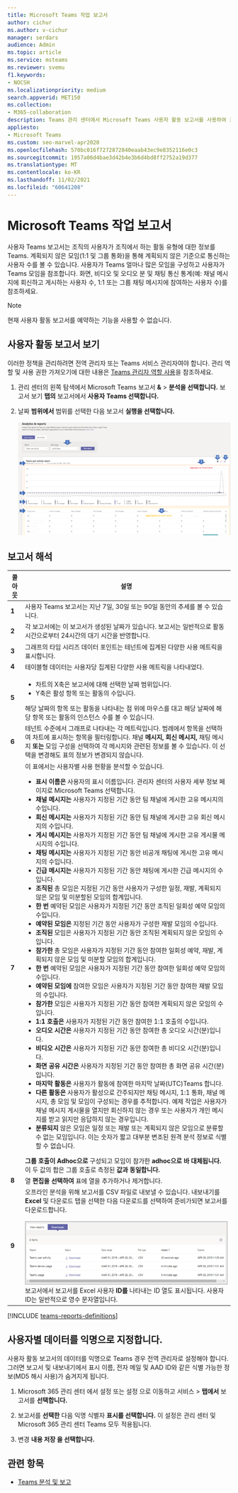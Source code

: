 ```yaml
---
title: Microsoft Teams 작업 보고서
author: cichur
ms.author: v-cichur
manager: serdars
audience: Admin
ms.topic: article
ms.service: msteams
ms.reviewer: svemu
f1.keywords:
- NOCSH
ms.localizationpriority: medium
search.appverid: MET150
ms.collection:
- M365-collaboration
description: Teams 관리 센터에서 Microsoft Teams 사용자 활동 보고서를 사용하여 조직의 사용자가 사용자 활동 보고서를 사용하는 방법을 Teams.
appliesto:
- Microsoft Teams
ms.custom: seo-marvel-apr2020
ms.openlocfilehash: 570bc016f7272872840eaab43ec9e8352116e0c3
ms.sourcegitcommit: 1957a06d4bae3d42b4e3b6d4bd8ff2752a19d377
ms.translationtype: MT
ms.contentlocale: ko-KR
ms.lasthandoff: 11/02/2021
ms.locfileid: "60641208"
---
```

# <a name="microsoft-teams-user-activity-report"></a>Microsoft Teams 작업 보고서

사용자 Teams 보고서는 조직의 사용자가 조직에서 하는 활동 유형에 대한 정보를 Teams. 계획되지 않은 모임(1:1 및 그룹 통화)을 통해 계획되지 않은 기준으로 통신하는 사용자 수를 볼 수 있습니다. 사용자가 Teams 얼마나 많은 모임을 구성하고 사용자가 Teams 모임을 참조합니다. 화면, 비디오 및 오디오 분 및 채팅 통신 통계(예: 채널 메시지에 회신하고 게시하는 사용자 수, 1:1 또는 그룹 채팅 메시지에 참여하는 사용자 수)를 참조하세요.

> [!NOTE]
> 현재 사용자 활동 보고서를 예약하는 기능을 사용할 수 없습니다.

## <a name="view-the-user-activity-report"></a>사용자 활동 보고서 보기

이러한 정책을 관리하려면 전역 관리자 또는 Teams 서비스 관리자여야 합니다. 관리 역할 및 사용 권한 가져오기에 대한 내용은 [Teams 관리자 역할 사용](../using-admin-roles.md)을 참조하세요.

1. 관리 센터의 왼쪽 탐색에서 Microsoft Teams 보고서 **&**  >  **분석을 선택합니다.** 보고서 보기 **탭의** 보고서에서 **사용자** **Teams 선택합니다.**
2. 날짜 **범위에서** 범위를 선택한 다음 보고서 **실행을 선택합니다.**

    ![콜아웃을 Teams 관리 센터의 Teams 사용자 활동 보고서 스크린샷.](../media/teams-reports-user-activity-with-callouts.png "콜아웃이 있는 Teams 관리 센터의 Teams 작업 보고서 스크린샷")

## <a name="interpret-the-report"></a>보고서 해석

| 콜아웃 |설명  |
|--------|-------------|
|**1**   |사용자 Teams 보고서는 지난 7일, 30일 또는 90일 동안의 추세를 볼 수 있습니다. |
|**2**   |각 보고서에는 이 보고서가 생성된 날짜가 있습니다. 보고서는 일반적으로 활동 시간으로부터 24시간의 대기 시간을 반영합니다. |
|**3**   |그래프의 타임 시리즈 데이터 포인트는 테넌트에 집계된 다양한 사용 메트릭을 표시합니다. |
|**4**   |테이블형 데이터는 사용자당 집계된 다양한 사용 메트릭을 나타내었다. |
|**5**   |<ul><li>차트의 X축은 보고서에 대해 선택한 날짜 범위입니다.</li> <li> Y축은 활성 항목 또는 활동의 수입니다.</li> </ul>해당 날짜의 항목 또는 활동을 나타내는 점 위에 마우스를 대고 해당 날짜에 해당 항목 또는 활동의 인스턴스 수를 볼 수 있습니다.|
|**6**   | 테넌트 수준에서 그래프로 나타내는 각 메트릭입니다. 범례에서 항목을 선택하여 차트에 표시하는 항목을 필터링합니다. 채널 **메시지,** **회신 메시지,** 채팅 메시지  **또는** 모임 구성을 선택하여 각 메시지와 관련된 정보를 볼 수 있습니다. 이 선택을 변경해도 표의 정보가 변경되지 않습니다. |
|**7**   |이 표에서는 사용자별 사용 현황을 분석할 수 있습니다.   <ul><li>**표시 이름은** 사용자의 표시 이름입니다. 관리자 센터의 사용자 세부 정보 페이지로 Microsoft Teams 선택합니다.</li><li>**채널 메시지는** 사용자가 지정된 기간 동안 팀 채널에 게시한 고유 메시지의 수입니다.</li><li>**회신 메시지는** 사용자가 지정된 기간 동안 팀 채널에 게시한 고유 회신 메시지의 수입니다.</li> <li>**게시 메시지는** 사용자가 지정된 기간 동안 팀 채널에 게시한 고유 게시물 메시지의 수입니다.</li><li>**채팅 메시지는** 사용자가 지정된 기간 동안 비공개 채팅에 게시한 고유 메시지의 수입니다.</li><li>**긴급 메시지는** 사용자가 지정된 기간 동안 채팅에 게시한 긴급 메시지의 수입니다.</li><li>**조직된** 총 모임은 지정된 기간 동안 사용자가 구성한 일정, 재발, 계획되지 않은 모임 및 미분할된 모임의 합계입니다. <em></em></li><li>**한 번** 예약된 모임은 사용자가 지정된 기간 동안 조직된 일회성 예약 모임의 수입니다.</li><li>**예약된 모임은** 지정된 기간 동안 사용자가 구성한 재발 모임의 수입니다.</li><li>**조직된** 모임은 사용자가 지정된 기간 동안 조직된 계획되지 않은 모임의 수입니다.</li><li>**참가한** 총 모임은 사용자가 지정된 기간 동안 참여한 일회성 예약, <em></em> 재발, 계획되지 않은 모임 및 미분할 모임의 합계입니다.</li><li>**한 번** 예약된 모임은 사용자가 지정된 기간 동안 참여한 일회성 예약 모임의 수입니다.</li><li>**예약된 모임에** 참여한 모임은 사용자가 지정된 기간 동안 참여한 재발 모임의 수입니다.</li><li>**참가한** 모임은 사용자가 지정된 기간 동안 참여한 계획되지 않은 모임의 수입니다.</li><li>**1:1 호출은** 사용자가 지정된 기간 동안 참여한 1:1 호출의 수입니다.</li><li>**오디오 시간은** 사용자가 지정된 기간 동안 참여한 총 오디오 시간(분)입니다.</li><li>**비디오 시간은** 사용자가 지정된 기간 동안 참여한 총 비디오 시간(분)입니다.</li><li>**화면 공유 시간은** 사용자가 지정된 기간 동안 참여한 총 화면 공유 시간(분)입니다.</li>  <li>**마지막 활동은** 사용자가 활동에 참여한 마지막 날짜(UTC)Teams 합니다.</li><li>**다른 활동은** 사용자가 활성으로 간주되지만 채팅 메시지, 1:1 통화, 채널 메시지, 총 모임 및 모임이 구성되는 경우를 추적합니다. 예제 작업은 사용자가 채널 메시지 게시물을 열지만 회신하지 않는 경우 또는 사용자가 개인 메시지를 받고 읽지만 응답하지 않는 경우입니다.</li> <li>**분류되지** 않은 모임은 일정 또는 재발 또는 계획되지 않은 모임으로 분류할 수 없는 모임입니다. 이는 숫자가 짧고 대부분 변조된 원격 분석 정보로 식별할 수 없습니다.</li> </ul>**그룹 호출이** **Adhoc으로** 구성되고 모임이 참가한 **adhoc으로 바 대체됩니다.** 이 두 값의 합은 그룹 호출로 측정된 **값과 동일합니다.**
|**8**   |열 **편집을 선택하여** 표에 열을 추가하거나 제거합니다. |
|**9**   |오프라인 분석을 위해 보고서를 CSV 파일로 내보낼 수 있습니다. 내보내기를 **Excel** 및 다운로드 탭을  선택한 다음  다운로드를 선택하여 준비가되면 보고서를 다운로드합니다.<br><br>![다운로드할 내보낼 보고서를 보여주는 다운로드 탭의 스크린샷입니다.](../media/teams-reports-export-to-csv.png) <br>보고서에서 보고서를 Excel 사용자 **ID를** 나타내는 ID 열도 표시됩니다. 사용자 ID는 일반적으로 영수 문자열입니다. |

[!INCLUDE [teams-reports-definitions](../includes/teams-reports-definitions.md)]

## <a name="make-the-user-specific-data-anonymous"></a>사용자별 데이터를 익명으로 지정합니다.

사용자 활동 보고서의 데이터를 익명으로 Teams 경우 전역 관리자로 설정해야 합니다. 그러면 보고서 및 내보내기에서 표시 이름, 전자 메일 및 AAD ID와 같은 식별 가능한 정보(MD5 해시 사용)가 숨겨지게 됩니다.

1. Microsoft 365 관리 센터 에서 설정 또는  설정 으로 이동하고 서비스 \> **탭에서** 보고서를 **선택합니다.** 
    
2. 보고서를 **선택한** 다음 익명 식별자 **표시를 선택합니다.** 이 설정은 관리 센터 및 Microsoft 365 관리 센터 Teams 모두 적용됩니다.
  
3. 변경 **내용 저장 을 선택합니다.**

## <a name="related-topics"></a>관련 항목

- [Teams 분석 및 보고](teams-reporting-reference.md)
